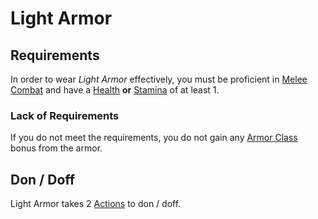 # Light Armor

## Requirements

In order to wear *Light Armor* effectively, you must be proficient in [Melee Combat](../../Player%20Characters/Skills/Primary%20Skills/Melee%20Combat.md) and have a [Health](../../Player%20Characters/Attributes/Health.md) **or** [Stamina](../../Player%20Characters/Attributes/Stamina.md) of at least 1.

### Lack of Requirements

If you do not meet the requirements, you do not gain any [Armor Class](../../Player%20Characters/Derived%20Statistics/Armor%20Class.md) bonus from the armor.

## Don / Doff

Light Armor takes 2 [Actions](../../Game%20Procedures/Core%20Procedures/Action.md) to don / doff.
